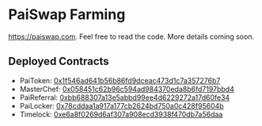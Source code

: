 # PaiSwap Farming

https://paiswap.com. Feel free to read the code. More details coming soon.

## Deployed Contracts

- PaiToken: [0x1f546ad641b56b86fd9dceac473d1c7a357276b7](https://bscscan.com/address/0x1f546ad641b56b86fd9dceac473d1c7a357276b7)
- MasterChef: [0x058451c62b96c594ad984370eda8b6fd7197bbd4](https://bscscan.com/address/0x058451c62b96c594ad984370eda8b6fd7197bbd4)
- PaiReferral: [0xbb688307a13e5abbd99ee4d6229272a17d60fe34](https://bscscan.com/address/0xbb688307a13e5abbd99ee4d6229272a17d60fe34)
- PaiLocker: [0x78cddaa1a917a177cb2624bd750a0c428f95604b](https://bscscan.com/address/0x78cddaa1a917a177cb2624bd750a0c428f95604b)
- Timelock: [0xe6a8f0269d6af307a908ecd3938f470db7a56daa](https://bscscan.com/address/0xe6a8f0269d6af307a908ecd3938f470db7a56daa)
